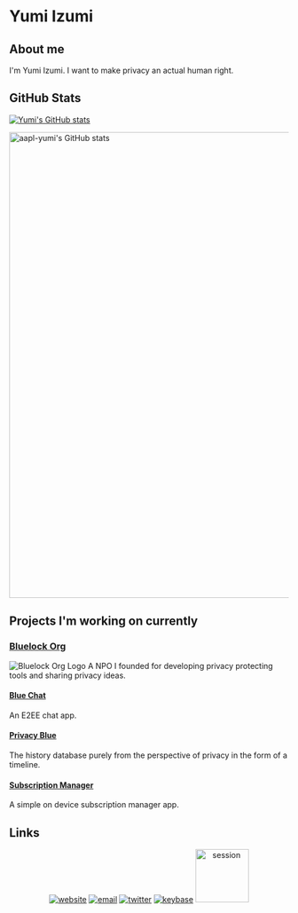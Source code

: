 # Yumi Izumi

## About me

I'm Yumi Izumi. I want to make privacy an actual human right.

## GitHub Stats

[![Yumi's GitHub stats](https://github-readme-stats.vercel.app/api?username=aapl-yumi&show_icons=true&theme=vision-friendly-dark)](https://github.com/aapl-yumi)

<a href="https://quine.sh/profile/aapl-yumi"><img src="https://stats.quine.sh/aapl-yumi/github?simple=true" alt="aapl-yumi's GitHub stats" width="840px"></a>

## Projects I'm working on currently

### [Bluelock Org](https://bluelock.org)

![Bluelock Org Logo](https://yumi.to/assets/github-icons/horizontal.png)
A NPO I founded for developing privacy protecting tools and sharing privacy ideas.

#### [Blue Chat](https://bluelock.org/chat)

An E2EE chat app.

#### [Privacy Blue](https://privacy.blue)

The history database purely from the perspective of privacy in the form of a timeline.

#### [Subscription Manager](https://github.com/bluelockorg/subscription-manager)

A simple on device subscription manager app.

## Links

<p align="center">
  <a href="https://yumi.to" rel="nofollow"><img src="https://yumi.to/assets/github-icons/website.png" alt="website" style="max-width:100%;"></a>
  <a href="mailto:me@yumiizumi.com"><img src="https://yumi.to/assets/github-icons/protonmail.png" alt="email" style="max-width:100%;"></a>
  <a href="https://twitter.com/aapl_yumi" rel="nofollow"><img src="https://yumi.to/assets/github-icons/twitter.png"alt="twitter" style="max-width:100%;"></a>
  <a href="https://keybase.io/aapl_yumi" rel="nofollow"><img src="https://yumi.to/assets/github-icons/keybase.png" alt="keybase" style="max-width:100%;"></a>
  <a href="https://yumi.to/session" rel="nofollow"><img src="https://raw.githubusercontent.com/oxen-io/session-desktop/6df84fbd1ede25982c9b8955de0bce718489fdc1/images/session/brand.svg" height="96px" width="96px" alt="session" style="max-width:100%;"></a>
</p>
